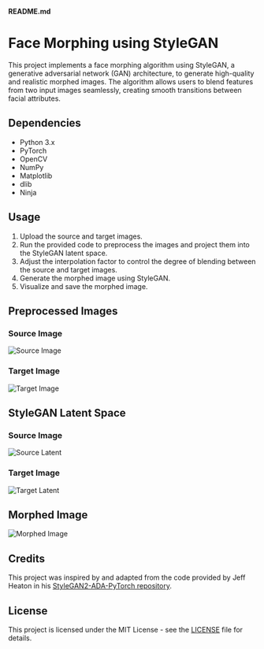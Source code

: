 **README.md**

# Face Morphing using StyleGAN

This project implements a face morphing algorithm using StyleGAN, a generative adversarial network (GAN) architecture, to generate high-quality and realistic morphed images. The algorithm allows users to blend features from two input images seamlessly, creating smooth transitions between facial attributes.

## Dependencies

- Python 3.x
- PyTorch
- OpenCV
- NumPy
- Matplotlib
- dlib
- Ninja

## Usage

1. Upload the source and target images.
2. Run the provided code to preprocess the images and project them into the StyleGAN latent space.
3. Adjust the interpolation factor to control the degree of blending between the source and target images.
4. Generate the morphed image using StyleGAN.
5. Visualize and save the morphed image.

## Preprocessed Images

### Source Image
![Source Image](images/source_preprocessed.png)

### Target Image
![Target Image]([images/target_preprocessed.png](https://github.com/sanatwalia896/bobble_Ai_project/blob/main/image5.webp))

## StyleGAN Latent Space

### Source Image
![Source Latent](images/source_latent.png)

### Target Image
![Target Latent](images/target_latent.png)

## Morphed Image

![Morphed Image](images/morphed_image.png)

## Credits

This project was inspired by and adapted from the code provided by Jeff Heaton in his [StyleGAN2-ADA-PyTorch repository](https://github.com/NVlabs/stylegan2-ada-pytorch).

## License

This project is licensed under the MIT License - see the [LICENSE](LICENSE) file for details.
